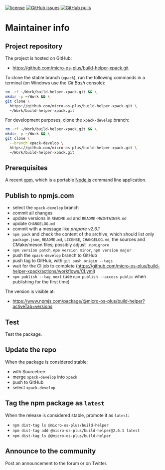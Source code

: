 [![license](https://img.shields.io/github/license/micro-os-plus/build-helper-xpack)](https://github.com/micro-os-plus/build-helper-xpack/blob/xpack/LICENSE)
[![GitHub issues](https://img.shields.io/github/issues/micro-os-plus/build-helper-xpack.svg)](https://github.com/micro-os-plus/build-helper-xpack/issues/)
[![GitHub pulls](https://img.shields.io/github/issues-pr/micro-os-plus/build-helper-xpack.svg)](https://github.com/micro-os-plus/build-helper-xpack/pulls)

# Maintainer info

## Project repository

The project is hosted on GitHub:

- <https://github.com/micro-os-plus/build-helper-xpack.git>

To clone the stable branch (`xpack`), run the following commands in a
terminal (on Windows use the _Git Bash_ console):

```sh
rm -rf ~/Work/build-helper-xpack.git && \
mkdir -p ~/Work && \
git clone \
  https://github.com/micro-os-plus/build-helper-xpack.git \
  ~/Work/build-helper-xpack.git
```

For development purposes, clone the `xpack-develop` branch:

```sh
rm -rf ~/Work/build-helper-xpack.git && \
mkdir -p ~/Work && \
git clone \
  --branch xpack-develop \
  https://github.com/micro-os-plus/build-helper-xpack.git \
  ~/Work/build-helper-xpack.git
```

## Prerequisites

A recent [xpm](https://xpack.github.io/xpm/), which is a portable
[Node.js](https://nodejs.org/) command line application.

## Publish to npmjs.com

- select the `xpack-develop` branch
- commit all changes
- update versions in `README.md` and `README-MAINTAINER.md`
- update `CHANGELOG.md`
- commit with a message like _prepare v2.6.1_
- `npm pack` and check the content of the archive, which should list
  only `package.json`, `README.md`, `LICENSE`, `CHANGELOG.md`,
  the sources and CMake/meson files;
  possibly adjust `.npmignore`
- `npm version patch`, `npm version minor`, `npm version major`
- push the `xpack-develop` branch to GitHub
- push tag to GitHub, with `git push origin --tags`
- wait for the CI job to complete
  (<https://github.com/micro-os-plus/build-helper-xpack/actions/workflows/CI.yml>)
- `npm publish --tag next` (use `npm publish --access public` when
  publishing for the first time)

The version is visible at:

- <https://www.npmjs.com/package/@micro-os-plus/build-helper?activeTab=versions>

## Test

Test the package.

## Update the repo

When the package is considered stable:

- with Sourcetree
- merge `xpack-develop` into `xpack`
- push to GitHub
- select `xpack-develop`

## Tag the npm package as `latest`

When the release is considered stable, promote it as `latest`:

- `npm dist-tag ls @micro-os-plus/build-helper`
- `npm dist-tag add @micro-os-plus/build-helper@2.6.1 latest`
- `npm dist-tag ls @@micro-os-plus/build-helper`

## Announce to the community

Post an announcement to the forum or on Twitter.
